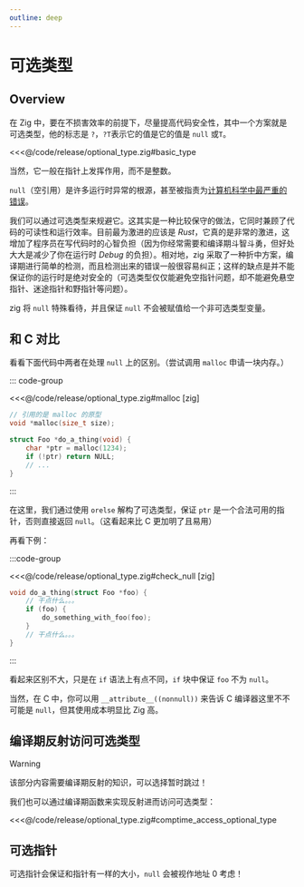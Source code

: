 ```yaml
---
outline: deep
---
```


# 可选类型

## Overview

在 Zig 中，要在不损害效率的前提下，尽量提高代码安全性，其中一个方案就是可选类型，他的标志是 `?`，`?T`表示它的值是它的值是 `null` 或`T`。

<<<@/code/release/optional_type.zig#basic_type

当然，它一般在指针上发挥作用，而不是整数。

`null`（空引用）是许多运行时异常的根源，甚至被指责为[计算机科学中最严重的错误](https://www.lucidchart.com/techblog/2015/08/31/the-worst-mistake-of-computer-science/)。

我们可以通过可选类型来规避它。这其实是一种比较保守的做法，它同时兼顾了代码的可读性和运行效率。目前最为激进的应该是 _Rust_，它真的是非常的激进，这增加了程序员在写代码时的心智负担（因为你经常需要和编译期斗智斗勇，但好处大大是减少了你在运行时 _Debug_ 的负担）。相对地，zig 采取了一种折中方案，编译期进行简单的检测，而且检测出来的错误一般很容易纠正；这样的缺点是并不能保证你的运行时是绝对安全的（可选类型仅仅能避免空指针问题，却不能避免悬空指针、迷途指针和野指针等问题）。

zig 将 `null` 特殊看待，并且保证 `null` 不会被赋值给一个非可选类型变量。

## 和 C 对比

看看下面代码中两者在处理 `null` 上的区别。（尝试调用 `malloc` 申请一块内存。）

::: code-group

<<<@/code/release/optional_type.zig#malloc [zig]

```c [c]
// 引用的是 malloc 的原型
void *malloc(size_t size);

struct Foo *do_a_thing(void) {
    char *ptr = malloc(1234);
    if (!ptr) return NULL;
    // ...
}
```

:::

在这里，我们通过使用 `orelse` 解构了可选类型，保证 `ptr` 是一个合法可用的指针，否则直接返回 `null`。（这看起来比 C 更加明了且易用）

再看下例：

:::code-group

<<<@/code/release/optional_type.zig#check_null [zig]

```c
void do_a_thing(struct Foo *foo) {
    // 干点什么。。。
    if (foo) {
        do_something_with_foo(foo);
    }
    // 干点什么。。。
}
```

:::

看起来区别不大，只是在 `if` 语法上有点不同，`if` 块中保证 `foo` 不为 `null`。

当然，在 C 中，你可以用 `__attribute__((nonnull))` 来告诉 C 编译器这里不不可能是 `null`，但其使用成本明显比 Zig 高。

## 编译期反射访问可选类型

> [!WARNING]
> 该部分内容需要编译期反射的知识，可以选择暂时跳过！

我们也可以通过编译期函数来实现反射进而访问可选类型：

<<<@/code/release/optional_type.zig#comptime_access_optional_type

## 可选指针

可选指针会保证和指针有一样的大小，`null` 会被视作地址 0 考虑！
